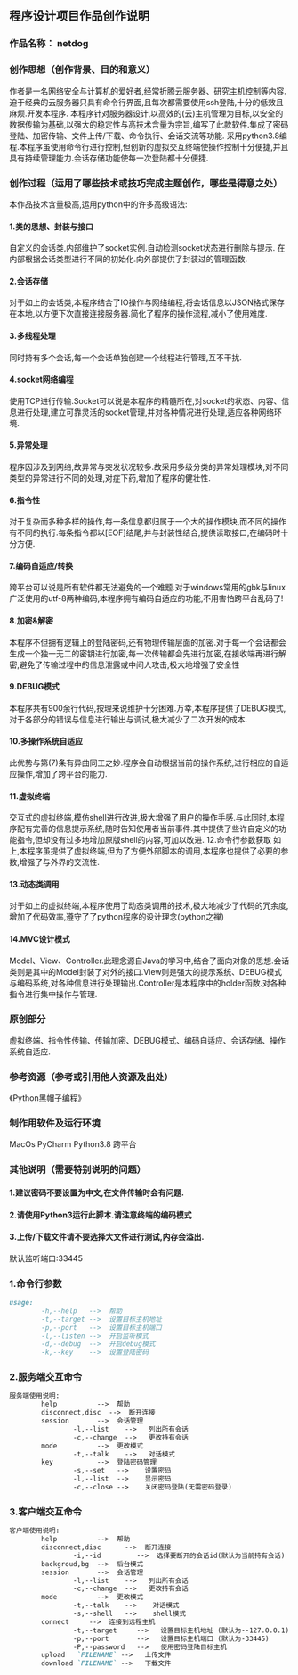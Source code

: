 ## 程序设计项目作品创作说明

### 作品名称： netdog

### 创作思想（创作背景、目的和意义）

作者是一名网络安全与计算机的爱好者,经常折腾云服务器、研究主机控制等内容.迫于经典的云服务器只具有命令行界面,且每次都需要使用ssh登陆,十分的低效且麻烦.开发本程序.
本程序针对服务器设计,以高效的(云)主机管理为目标,以安全的数据传输为基础,以强大的稳定性与高技术含量为宗旨,编写了此款软件.集成了密码登陆、加密传输、文件上传/下载、命令执行、会话交流等功能.
采用python3.8编程.本程序虽使用命令行进行控制,但创新的虚拟交互终端使操作控制十分便捷,并且具有持续管理能力.会话存储功能使每一次登陆都十分便捷.

### 创作过程（运用了哪些技术或技巧完成主题创作，哪些是得意之处）

本作品技术含量极高,运用python中的许多高级语法:

#### 1.类的思想、封装与接口

自定义的会话类,内部维护了socket实例.自动检测socket状态进行删除与提示.
在内部根据会话类型进行不同的初始化.向外部提供了封装过的管理函数.

#### 2.会话存储

对于如上的会话类,本程序结合了IO操作与网络编程,将会话信息以JSON格式保存在本地,以方便下次直接连接服务器.简化了程序的操作流程,减小了使用难度.

#### 3.多线程处理

同时持有多个会话,每一个会话单独创建一个线程进行管理,互不干扰.

#### 4.socket网络编程

使用TCP进行传输.Socket可以说是本程序的精髓所在,对socket的状态、内容、信息进行处理,建立可靠灵活的socket管理,并对各种情况进行处理,适应各种网络环境.

#### 5.异常处理

程序因涉及到网络,故异常与突发状况较多.故采用多级分类的异常处理模块,对不同类型的异常进行不同的处理,对症下药,增加了程序的健壮性.

#### 6.指令性

对于复杂而多种多样的操作,每一条信息都归属于一个大的操作模块,而不同的操作有不同的执行.每条指令都以[EOF]结尾,并与封装性结合,提供读取接口,在编码时十分方便.

#### 7.编码自适应/转换

跨平台可以说是所有软件都无法避免的一个难题.对于windows常用的gbk与linux广泛使用的utf-8两种编码,本程序拥有编码自适应的功能,不用害怕跨平台乱码了!

#### 8.加密&解密

本程序不但拥有逻辑上的登陆密码,还有物理传输层面的加密.对于每一个会话都会生成一个独一无二的密钥进行加密,每一次传输都会先进行加密,在接收端再进行解密,避免了传输过程中的信息泄露或中间人攻击,极大地增强了安全性

#### 9.DEBUG模式

本程序共有900余行代码,按理来说维护十分困难.万幸,本程序提供了DEBUG模式,对于各部分的错误与信息进行输出与调试,极大减少了二次开发的成本.

#### 10.多操作系统自适应

此优势与第(7)条有异曲同工之妙.程序会自动根据当前的操作系统,进行相应的自适应操作,增加了跨平台的能力.

#### 11.虚拟终端

交互式的虚拟终端,模仿shell进行改进,极大增强了用户的操作手感.与此同时,本程序配有完善的信息提示系统,随时告知使用者当前事件.其中提供了些许自定义的功能指令,但却没有过多地增加原版shell的内容,可加以改进.
12.命令行参数获取
如上,本程序虽提供了虚拟终端,但为了方便外部脚本的调用,本程序也提供了必要的参数,增强了与外界的交流性.

#### 13.动态类调用

对于如上的虚拟终端,本程序使用了动态类调用的技术,极大地减少了代码的冗余度,增加了代码效率,遵守了了python程序的设计理念(python之禅)

#### 14.MVC设计模式

Model、View、Controller.此理念源自Java的学习中,结合了面向对象的思想.会话类则是其中的Model封装了对外的接口.View则是强大的提示系统、DEBUG模式与编码系统,对各种信息进行处理输出.Controller是本程序中的holder函数.对各种指令进行集中操作与管理.

### 原创部分

虚拟终端、指令性传输、传输加密、DEBUG模式、编码自适应、会话存储、操作系统自适应.

### 参考资源（参考或引用他人资源及出处）

《Python黑帽子编程》

### 制作用软件及运行环境

MacOs PyCharm
Python3.8
跨平台

### 其他说明（需要特别说明的问题）

#### 1.建议密码不要设置为中文,在文件传输时会有问题.

#### 2.请使用Python3运行此脚本.请注意终端的编码模式

#### 3.上传/下载文件请不要选择大文件进行测试,内存会溢出.

默认监听端口:33445



### 1.命令行参数

```markdown
usage:
        -h,--help   -->  帮助
        -t,--target -->  设置目标主机地址
        -p,--port   -->  设置目标主机端口
        -l,--listen -->  开启监听模式
        -d,--debug  -->  开启debug模式
        -k,--key    -->  设置登陆密码
```

### 2.服务端交互命令

```markdown
服务端使用说明:
        help          -->  帮助
        disconnect,disc  -->  断开连接
        session       -->  会话管理
                -l,--list    -->   列出所有会话
                -c,--change  -->   更改持有会话
        mode          -->  更改模式
                -t,--talk    -->   对话模式
        key           -->  登陆密码管理
                -s,--set   -->    设置密码
                -l,--list  -->    显示密码
                -c,--close -->    关闭密码登陆(无需密码登录)
```

### 3.客户端交互命令

```markdown
客户端使用说明:
        help          -->  帮助
        disconnect,disc      -->  断开连接
                -i,--id         -->  选择要断开的会话id(默认为当前持有会话)
        backgroud,bg  -->  后台模式
        session       -->  会话管理
                -l,--list    -->   列出所有会话
                -c,--change  -->   更改持有会话
        mode          -->  更改模式
                -t,--talk    -->    对话模式
                -s,--shell   -->    shell模式
        connect     -->  连接到远程主机
                -t,--target     -->   设置目标主机地址 (默认为--127.0.0.1)
                -p,--port       -->   设置目标主机端口 (默认为-33445)
                -P,--password   -->   使用密码登陆目标主机
        upload   `FILENAME` -->   上传文件
        download `FILENAME` -->   下载文件
```


